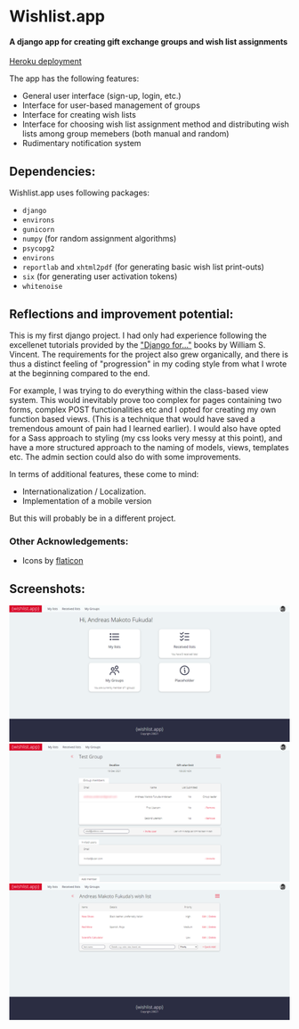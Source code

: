 # Wishlist.app
#### A django app for creating gift exchange groups and wish list assignments
[Heroku deployment](https://stormy-harbor-20992.herokuapp.com/)

The app has the following features:
* General user interface (sign-up, login, etc.)
* Interface for user-based management of groups
* Interface for creating wish lists
* Interface for choosing wish list assignment method and distributing wish lists among group memebers (both manual and random)
* Rudimentary notification system

## Dependencies:
Wishlist.app uses following packages:
* `django`
* `environs`
* `gunicorn`
* `numpy` (for random assignment algorithms)
* `psycopg2`
* `environs`
* `reportlab` and `xhtml2pdf` (for generating basic wish list print-outs)
* `six` (for generating user activation tokens)
* `whitenoise`

## Reflections and improvement potential:
This is my first django project. I had only had experience following the excellenet tutorials provided by the ["Django for..."](http://wsvincent.com/books/) books by William S. Vincent. The requirements for the project also grew organically, and there is thus a distinct feeling of "progression" in my coding style from what I wrote at the beginning compared to the end.

For example, I was trying to do everything within the class-based view system. This would inevitably prove too complex for pages containing two forms, complex POST functionalities etc and I opted for creating my own function based views. (This is a technique that would have saved a tremendous amount of pain had I learned earlier). I would also have opted for a Sass approach to styling (my css looks very messy at this point), and have a more structured approach to the naming of models, views, templates etc. The admin section could also do with some improvements.

In terms of additional features, these come to mind:
* Internationalization / Localization.
* Implementation of a mobile version

But this will probably be in a different project.

### Other Acknowledgements:
* Icons by [flaticon](https://www.flaticon.com/uicons)

## Screenshots:
![Screenshot1](screenshot.png?raw=true "Screenshot 1")
![Screenshot2](screenshot2.png?raw=true "Screenshot 2")
![Screenshot3](screenshot3.png?raw=true "Screenshot 3")